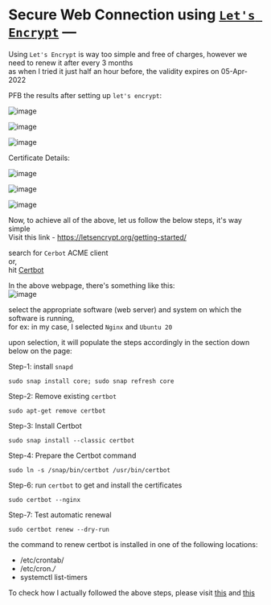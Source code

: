 # Secure Web Connection using [`Let's Encrypt`](https://letsencrypt.org/) — 

Using `Let's Encrypt` is way too simple and free of charges, however we need to renew it after every 3 months  
as when I tried it just half an hour before, the validity expires on 05-Apr-2022  

PFB the results after setting up `let's encrypt`:  

![image](https://user-images.githubusercontent.com/26399543/148194948-047e9164-e2c8-436b-97c6-0d53686688fc.png)  

![image](https://user-images.githubusercontent.com/26399543/148194272-e82074e8-74f4-4b1b-be2d-d0a3f031800b.png)  

![image](https://user-images.githubusercontent.com/26399543/148194350-629b3647-5d56-4b99-a35a-943161a10d37.png)  

Certificate Details:  

![image](https://user-images.githubusercontent.com/26399543/148194409-32ea8768-e44e-4dd8-9d1e-651d2ed28824.png)  

![image](https://user-images.githubusercontent.com/26399543/148194619-847935a8-6280-4424-bee0-d5b403004837.png)  

![image](https://user-images.githubusercontent.com/26399543/148194693-cdffb022-7b4f-4d98-a4d6-048fe4a235da.png)  

Now, to achieve all of the above, let us follow the below steps, it's way simple  
Visit this link - https://letsencrypt.org/getting-started/  

search for `Cerbot` ACME client  
or,  
hit [Certbot](https://certbot.eff.org/)  

In the above webpage, there's something like this:  
![image](https://user-images.githubusercontent.com/26399543/148192458-8b093c8a-2b32-4573-861d-2ec7b3e58bc0.png)  

select the appropriate software (web server) and system on which the software is running,  
for ex: in my case, I selected `Nginx` and `Ubuntu 20`  

upon selection, it will populate the steps accordingly in the section down below on the page:  

Step-1:  install `snapd`  
```shell
sudo snap install core; sudo snap refresh core
```
Step-2: Remove existing `certbot`  
```shell
sudo apt-get remove certbot
```
Step-3: Install Certbot  
```shell
sudo snap install --classic certbot
```
Step-4: Prepare the Certbot command  
```shell
sudo ln -s /snap/bin/certbot /usr/bin/certbot
```
Step-6: run `certbot` to get and install the certificates  
```shell
sudo certbot --nginx
```
Step-7: Test automatic renewal  
```shell
sudo certbot renew --dry-run
```
the command to renew certbot is installed in one of the following locations:  
- /etc/crontab/
- /etc/cron.*/*
- systemctl list-timers  

To check how I actually followed the above steps, please visit [this](https://github.com/TheCodeCache/Website/blob/master/activity_log_4.txt) and [this](https://github.com/TheCodeCache/Website/blob/master/activity_log_5.txt)  

